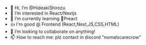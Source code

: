 - 👋 Hi, I’m @HideakiShirozu
- 👀 I’m interested in React/Nextjs
- 🌱 I’m currently learning 🍇Preact
- 👍 I'm good @ Frontend (React,Next,JS,CSS,HTML)
- 💞️ I’m looking to collaborate on anything!
- 📫 How to reach me: plz contact in discord "nomalscarecrow"

<!---
HideakiShirozu/HideakiShirozu is a ✨ special ✨ repository because its `README.md` (this file) appears on your GitHub profile.
You can click the Preview link to take a look at your changes.
--->
